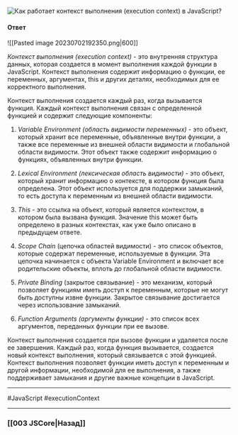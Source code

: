 ![Как работает контекст выполнения (execution context) в JavaScript?](https://youtu.be/nTE4qvSvxXY?t=704)

#### Ответ

![[Pasted image 20230702192350.png|600]]

*Контекст выполнения (execution context)* - это внутренняя структура данных, которая создается в момент выполнения каждой функции в JavaScript. Контекст выполнения содержит информацию о функции, ее переменных, аргументах, this и других деталях, необходимых для ее корректного выполнения.

Контекст выполнения создается каждый раз, когда вызывается функция. Каждый контекст выполнения связан с определенной функцией и содержит следующие компоненты:

1. *Variable Environment (область видимости переменных)* - это объект, который хранит все переменные, объявленные внутри функции, а также все переменные из внешней области видимости и глобальной области видимости. Этот объект также содержит информацию о функциях, объявленных внутри функции.
    
2. *Lexical Environment (лексическая область видимости)* - это объект, который хранит информацию о контексте, в котором функция была определена. Этот объект используется для поддержки замыканий, то есть доступа к переменным из внешней области видимости.
    
3. *This* - это ссылка на объект, который является контекстом, в котором была вызвана функция. Значение this может быть определено в разных контекстах, как уже было описано в предыдущем ответе.
    
4. *Scope Chain* (цепочка областей видимости) - это список объектов, которые содержат переменные, используемые в функции. Эта цепочка начинается с объекта Variable Environment и включает все родительские объекты, вплоть до глобальной области видимости.
    
5. *Private Binding* (закрытое связывание) - это механизм, который позволяет функциям иметь доступ к переменным, которые не могут быть доступны извне функции. Закрытое связывание достигается через использование замыканий.
    
6. *Function Arguments (аргументы функции)* - это список всех аргументов, переданных функции при ее вызове.
    
Контекст выполнения создается при вызове функции и удаляется после ее завершения. 
Каждый раз, когда функция вызывается, создается новый контекст выполнения, который связывается с этой функцией. Контекст выполнения позволяет функции иметь доступ к переменным и другой информации, необходимой для ее выполнения, а также поддерживает замыкания и другие важные концепции в JavaScript.


___
 #JavaScript #executionContext

___

### [[003 JSCore|Назад]]